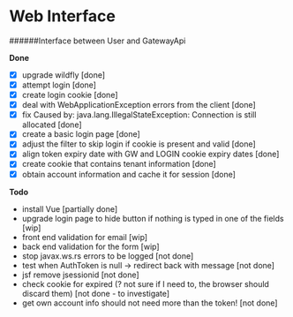 # Web Interface
######Interface between User and GatewayApi

**Done**
-[x] upgrade wildfly [done]
-[x] attempt login [done]
-[x] create login cookie [done]
-[x] deal with WebApplicationException errors from the client [done]
-[x] fix Caused by: java.lang.IllegalStateException: Connection is still allocated [done]
-[x] create a basic login page [done]
-[x] adjust the filter to skip login if cookie is present and valid [done]
-[x] align token expiry date with GW and LOGIN cookie expiry dates [done]
-[x] create cookie that contains tenant information [done]
-[x] obtain account information and cache it for session [done]

**Todo**
- install Vue [partially done]
- upgrade login page to hide button if nothing is typed in one of the fields [wip]
- front end validation for email [wip]
- back end validation for the form [wip]
- stop javax.ws.rs errors to be logged [not done]
- test when AuthToken is null -> redirect back with message [not done]
- jsf remove jsessionid [not done]
- check cookie for expired (? not sure if I need to, the browser should discard them) [not done - to investigate]
- get own account info should not need more than the token! [not done]